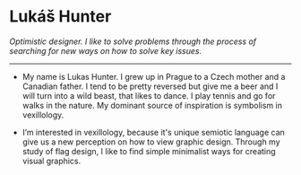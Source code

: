 # Lukáš Hunter


*Optimistic designer. I like to solve problems through the process of searching for new ways on how to solve key issues.* 

---

* My name is Lukas Hunter. I grew up in Prague to a Czech mother and a Canadian father. 
I tend to be pretty reversed but give me a beer and I will turn into a wild beast, that likes to dance. 
I play tennis and go for walks in the nature. My dominant source of inspiration is symbolism in vexillology. 

* I’m interested in vexillology, because it's unique semiotic language can give us a new perception on how to view graphic design. Through my study of flag design, I like to find simple minimalist ways for creating visual graphics. 
